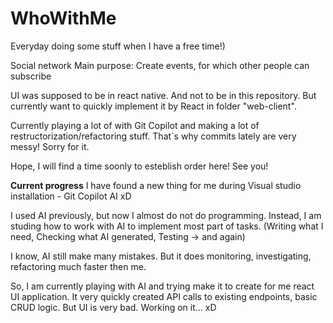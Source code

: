 # WhoWithMe
Everyday doing some stuff when I have a free time!)

Social network
Main purpose:
Create events, for which other people can subscribe

UI was supposed to be in react native. And not to be in this repository.
But currently want to quickly implement it by React in folder "web-client". 

Currently playing a lot of with Git Copilot and making a lot of restructorization/refactoring stuff. 
That`s why commits lately are very messy! Sorry for it.

Hope, I will find a time soonly to esteblish order here! See you! 



**Current progress**
I have found a new thing for me during Visual studio installation - Git Copilot AI xD

I used AI previously, but now I almost do not do programming. Instead, I am studing how to work with AI to implement most part of tasks. (Writing what I need, Checking what AI generated, Testing -> and again)

I know, AI still make many mistakes. But it does monitoring, investigating, refactoring much faster then me. 

So, I am currently playing with AI and trying make it to create for me react UI application. It very quickly created API calls to existing endpoints, basic CRUD logic. But UI is very bad. Working on it... xD
